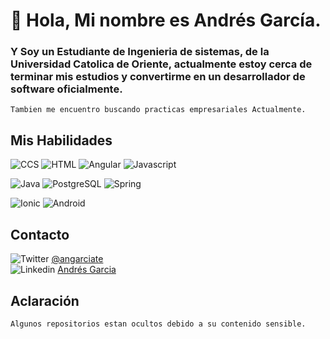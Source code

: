 # 👋 Hola, Mi nombre es Andrés García.
### Y Soy un Estudiante de Ingenieria de sistemas, de la Universidad Catolica de Oriente, actualmente estoy cerca de terminar mis estudios y convertirme en un desarrollador de software oficialmente.
```
Tambien me encuentro buscando practicas empresariales Actualmente.
```
## Mis Habilidades

![CCS](https://img.shields.io/badge/CSS-06aed5?&style=for-the-badge&logo=css3&logoColor=white) ![HTML](https://img.shields.io/badge/HTML-fc440f?style=for-the-badge&logo=html5&logoColor=white) ![Angular](https://img.shields.io/badge/Angular-DD0031?style=for-the-badge&logo=angular&logoColor=white) ![Javascript](https://img.shields.io/badge/JavaScript-323330?style=for-the-badge&logo=javascript&logoColor=F7DF1E)</br>

![Java](https://img.shields.io/badge/Java-ED8B00?style=for-the-badge&logo=java&logoColor=black) ![PostgreSQL](https://img.shields.io/badge/PostgreSQL-316192?style=for-the-badge&logo=postgresql&logoColor=white) ![Spring](https://img.shields.io/badge/Spring-6DB33F?style=for-the-badge&logo=spring&logoColor=white)</br>

![Ionic](https://img.shields.io/badge/Ionic-3498DB?style=for-the-badge&logo=Ionic&logoColor=white) ![Android](https://img.shields.io/badge/Android-3DDC84?style=for-the-badge&logo=android&logoColor=white)</br>

## Contacto

![Twitter](https://img.shields.io/badge/Twitter-1DA1F2?style=for-the-badge&logo=twitter&logoColor=white) 
[@angarciate](https://twitter.com/angarciate)
</br>
![Linkedin](https://img.shields.io/badge/LinkedIn-0077B5?style=for-the-badge&logo=linkedin&logoColor=white)
[Andrés Garcia](https://www.linkedin.com/in/angarciate/)

## Aclaración
```
Algunos repositorios estan ocultos debido a su contenido sensible.
```
